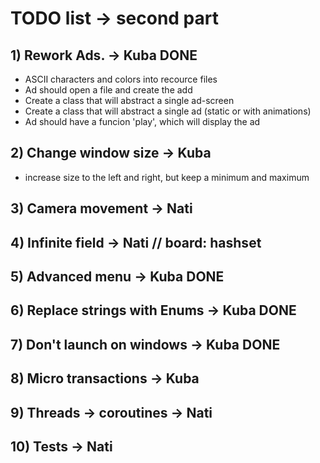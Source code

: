 # TODO list -> second part

## 1) Rework Ads. -> Kuba DONE
  - ASCII characters and colors into recource files 
  - Ad should open a file and create the add
  - Create a class that will abstract a single ad-screen
  - Create a class that will abstract a single ad (static or with animations)
  - Ad should have a funcion 'play', which will display the ad

## 2) Change window size -> Kuba
  - increase size to the left and right, but keep a minimum and maximum

## 3) Camera movement -> Nati

## 4) Infinite field -> Nati // board: hashset<pair>

## 5) Advanced menu -> Kuba DONE

## 6) Replace strings with Enums -> Kuba DONE

## 7) Don't launch on windows -> Kuba DONE

## 8) Micro transactions -> Kuba

## 9) Threads -> coroutines -> Nati

## 10) Tests -> Nati
